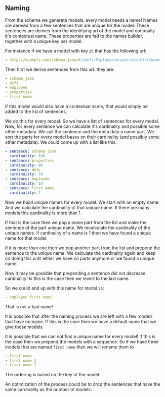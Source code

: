 ## Naming

From the schema we generate models, every model needs a name! Names are derived from a few sentences that are unique for the model. These sentences are derives from the identifying url of the model and optionally it's contextual name. These properties are fed to the names builder, together with a unique key per model.

For instance if we have a model with key `25` that has the following url:

```yaml
- http://example.com/schema.json/#/$defs/Employee/properties/FirstName
```

Then first we derive sentences from this url. they are:

```yaml
- schema json
- defs
- employee
- properties
- first name
```

If this model would also have a contextual name, that would simply be added to the list of sentences.

We do this for every model. So we have a list of sentences for every model. Now, for every sentence we can calculate it's cardinality and possible some other metadata. We call the sentence and the meta data a name part. We sort the parts for every model bases on their cardinality (and possibly some other metadata). We could come up with a list like this:

```yaml
- sentence: schema json
  cardinality: 100
- sentence: properties
  cardinality: 80
- sentence: defs
  cardinality: 70
- sentence: employee
  cardinality: 10
- sentence: first name
  cardinality: 2
```

Now we build unique names for every model. We start with an empty name. And we calculate the cardinality of that unique name. If there are many models this cardinality is more than 1.

If that is the case then we pop a name part from the list and make the sentence of the part unique name. We recalculate the cardinality of the unique names. If cardinality of a name is 1 then we have found a unique name for that model.

If it is more than one then we pop another part from the list and prepend the sentence to the unique name. We calculate the cardinality again and keep on doing this until either we have no parts anymore or we found a unique name.

Now it may be possible that prepending a sentence did not decrease cardinality! Is this is the case then we revert to the last name.

So we could end up with this name for model `25`:

```yaml
- employee first name
```

That is not a bad name!

It is possible that after the naming process we are left with a few models that have no name. If this is the case then we have a default name that we give those models.

It is possible that we can not find a unique name for every model! If this is the case then we prepend the models with a sequence. So if we have three models that are named `first name` then we will rename them to

```yaml
- first name
- first name 1
- first name 2
```

The ordering is based on the key of the model.

An optimization of the process could be to drop the sentences that have the same cardinality as the number of models.
